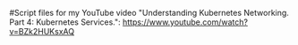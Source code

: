#Script files for my YouTube video "Understanding Kubernetes Networking. Part 4: Kubernetes Services.": https://www.youtube.com/watch?v=BZk2HUKsxAQ
